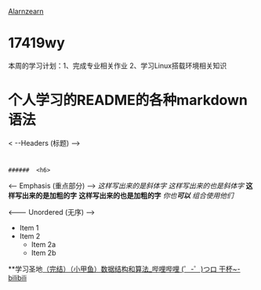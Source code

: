 [Alarnzearn](https://github.com/Alarnearn) 
# 17419wy
本周的学习计划：1、完成专业相关作业
              2、学习Linux搭载环境相关知识
              
# 个人学习的README的各种markdown语法 
< --Headers (标题) -->
#  <h1>  
  ##  <h2>   
    ######  <h6> 

<-- Emphasis (重点部分) -->
*这样写出来的是斜体字*        _这样写出来的也是斜体字_
**这样写出来的是加粗的字**       __这样写出来的也是加粗的字__
_你也**可以** 组合使用他们_
          
<--- Unordered (无序) -->
* Item 1
* Item 2
  * Item 2a
  * Item 2b

**学习圣地[（完结）（小甲鱼）数据结构和算法_哔哩哔哩 (゜-゜)つロ 干杯~-bilibili  ](https://www.bilibili.com/video/av2975983)
